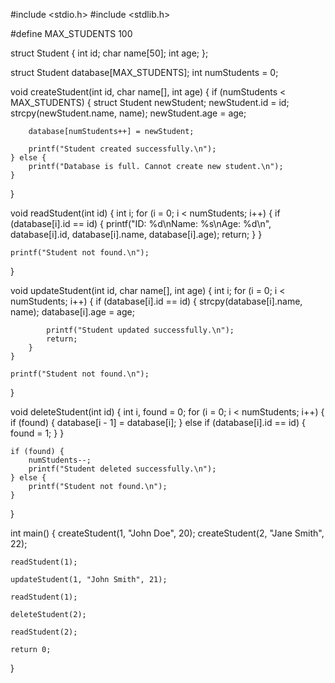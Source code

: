 #include <stdio.h>
#include <stdlib.h>

#define MAX_STUDENTS 100

struct Student {
    int id;
    char name[50];
    int age;
};

struct Student database[MAX_STUDENTS];
int numStudents = 0;

void createStudent(int id, char name[], int age) {
    if (numStudents < MAX_STUDENTS) {
        struct Student newStudent;
        newStudent.id = id;
        strcpy(newStudent.name, name);
        newStudent.age = age;
        
        database[numStudents++] = newStudent;
        
        printf("Student created successfully.\n");
    } else {
        printf("Database is full. Cannot create new student.\n");
    }
}

void readStudent(int id) {
    int i;
    for (i = 0; i < numStudents; i++) {
        if (database[i].id == id) {
            printf("ID: %d\nName: %s\nAge: %d\n", database[i].id, database[i].name, database[i].age);
            return;
        }
    }
    
    printf("Student not found.\n");
}

void updateStudent(int id, char name[], int age) {
    int i;
    for (i = 0; i < numStudents; i++) {
        if (database[i].id == id) {
            strcpy(database[i].name, name);
            database[i].age = age;
            
            printf("Student updated successfully.\n");
            return;
        }
    }
    
    printf("Student not found.\n");
}

void deleteStudent(int id) {
    int i, found = 0;
    for (i = 0; i < numStudents; i++) {
        if (found) {
            database[i - 1] = database[i];
        } else if (database[i].id == id) {
            found = 1;
        }
    }
    
    if (found) {
        numStudents--;
        printf("Student deleted successfully.\n");
    } else {
        printf("Student not found.\n");
    }
}

int main() {
    createStudent(1, "John Doe", 20);
    createStudent(2, "Jane Smith", 22);
    
    readStudent(1);
    
    updateStudent(1, "John Smith", 21);
    
    readStudent(1);
    
    deleteStudent(2);
    
    readStudent(2);
    
    return 0;
}
